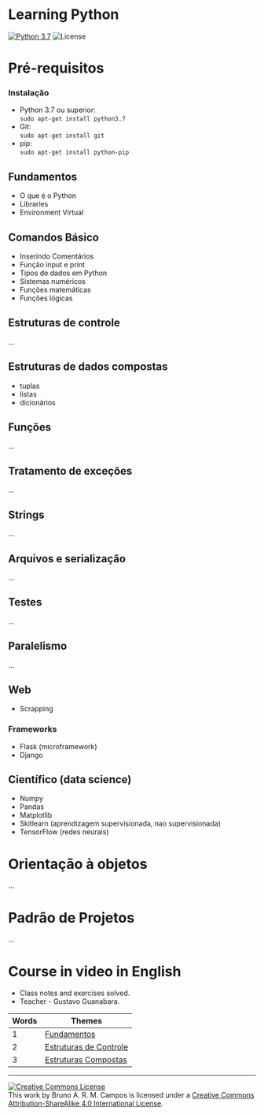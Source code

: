 # **Learning Python**
[![Python 3.7](https://img.shields.io/badge/python-3.7-yellow.svg)](https://www.python.org/downloads/release/python-371/)
![License](https://img.shields.io/badge/Code%20License-MIT-blue.svg)

# Pré-requisitos
### Instalação
- Python 3.7 ou superior:<br/>
`sudo apt-get install python3.7`
- Git:<br/>
`sudo apt-get install git`
- pip:<br/>
`sudo apt-get install python-pip`

## Fundamentos
  - O que é o Python
  - Libraries
  - Environment Virtual

## Comandos Básico
  - Inserindo Comentários
  - Função input e print
  - Tipos de dados em Python
  - Sistemas numéricos
  - Funções matemáticas
  - Funções lógicas
  
## Estruturas de controle
...
 
## Estruturas de dados compostas
 - tuplas
 - listas
 - dicionários
 
## Funções
...

## Tratamento de exceções
...

## Strings
...

## Arquivos e serialização
...

## Testes
...

## Paralelismo
...

## Web
- Scrapping

### Frameworks
- Flask (microframework)
- Django

## Científico (data science)
- Numpy
- Pandas
- Matplotlib
- Skitlearn (aprendizagem supervisionada, nao supervisionada)
- TensorFlow (redes neurais)

# Orientação à objetos
...

# Padrão de Projetos
...

# Course in video in English
- Class notes and exercises solved.
- Teacher - Gustavo Guanabara.

Words   | Themes
-------- | ---
1 | [Fundamentos](https://www.youtube.com/playlist?list=PLHz_AreHm4dlKP6QQCekuIPky1CiwmdI6)
2 | [Estruturas de Controle](https://www.youtube.com/playlist?list=PLHz_AreHm4dk_nZHmxxf_J0WRAqy5Czye)
3 | [Estruturas Compostas](https://www.youtube.com/watch?v=0LB3FSfjvao&list=PLHz_AreHm4dksnH2jVTIVNviIMBVYyFnH)

---
<a rel="license" href="http://creativecommons.org/licenses/by-sa/4.0/"><img alt="Creative Commons License" style="border-width:0" src="https://i.creativecommons.org/l/by-sa/4.0/88x31.png" /></a><br />This work by <span xmlns:cc="http://creativecommons.org/ns#" property="cc:attributionName">Bruno A. R. M. Campos</span> is licensed under a <a rel="license" href="http://creativecommons.org/licenses/by-sa/4.0/">Creative Commons Attribution-ShareAlike 4.0 International License</a>.

